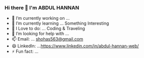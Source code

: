 ### Hi there 👋 I'm ABDUL HANNAN

<!--
**hannan-abdul/hannan-abdul** is a ✨ _special_ ✨ repository because its `README.md` (this file) appears on your GitHub profile.

Here are some ideas to get you started: -->

- 🔭 I’m currently working on ...
- 🌱 I’m currently learning ... Something Interesting
- 👯 I Love to do: ... Coding & Traveling
- 🤔 I’m looking for help with ...
- 📫 Email: ... shohas563@gmail.com
- 😄 LinkedIn: ...https://www.linkedin.com/in/abdul-hannan-web/
- ⚡ Fun fact: ...
